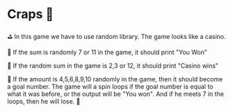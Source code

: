 
# Craps 🎰

 ⛳️ In this game we have to use random library.
The game looks like a casino.

🎯 If the sum is randomly 7 or 11 in the game, it should print "You Won"

🎯 If the random sum in the game is 2,3 or 12, it should print "Casino wins"

🎯 If the amount is 4,5,6,8,9,10 randomly in the game, then it should become a goal number. The game will a spin loops if the goal number is equal to what it was before, or the output will be "You won". And if he meets 7 in the loops, then he will lose. 🧩
